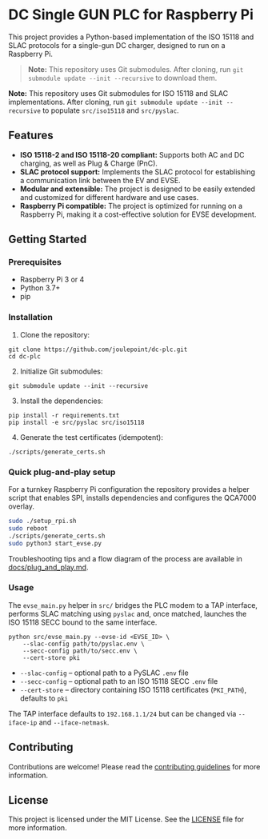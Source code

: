 # DC Single GUN PLC for Raspberry Pi

This project provides a Python-based implementation of the ISO 15118 and SLAC protocols for a single-gun DC charger, designed to run on a Raspberry Pi.
> **Note:** This repository uses Git submodules. After cloning, run `git submodule update --init --recursive` to download them.

**Note:** This repository uses Git submodules for ISO 15118 and SLAC implementations. After cloning, run `git submodule update --init --recursive` to populate `src/iso15118` and `src/pyslac`.

## Features

*   **ISO 15118-2 and ISO 15118-20 compliant:** Supports both AC and DC charging, as well as Plug & Charge (PnC).
*   **SLAC protocol support:** Implements the SLAC protocol for establishing a communication link between the EV and EVSE.
*   **Modular and extensible:** The project is designed to be easily extended and customized for different hardware and use cases.
*   **Raspberry Pi compatible:** The project is optimized for running on a Raspberry Pi, making it a cost-effective solution for EVSE development.

## Getting Started

### Prerequisites

*   Raspberry Pi 3 or 4
*   Python 3.7+
*   pip

### Installation

1.  Clone the repository:

```
git clone https://github.com/joulepoint/dc-plc.git
cd dc-plc
```

2.  Initialize Git submodules:

```
git submodule update --init --recursive
```

3.  Install the dependencies:

```
pip install -r requirements.txt
pip install -e src/pyslac src/iso15118
```

4.  Generate the test certificates (idempotent):

```
./scripts/generate_certs.sh
```

### Quick plug-and-play setup

For a turnkey Raspberry Pi configuration the repository provides a helper
script that enables SPI, installs dependencies and configures the QCA7000
overlay.

```bash
sudo ./setup_rpi.sh
sudo reboot
./scripts/generate_certs.sh
sudo python3 start_evse.py
```

Troubleshooting tips and a flow diagram of the process are available in
[docs/plug_and_play.md](docs/plug_and_play.md).

### Usage

The `evse_main.py` helper in `src/` bridges the PLC modem to a TAP
interface, performs SLAC matching using `pyslac` and, once matched,
launches the ISO 15118 SECC bound to the same interface.

```
python src/evse_main.py --evse-id <EVSE_ID> \
    --slac-config path/to/pyslac.env \
    --secc-config path/to/secc.env \
    --cert-store pki
```

* `--slac-config` – optional path to a PySLAC `.env` file
* `--secc-config` – optional path to an ISO 15118 SECC `.env` file
* `--cert-store` – directory containing ISO 15118 certificates (`PKI_PATH`), defaults to `pki`

The TAP interface defaults to `192.168.1.1/24` but can be changed via
`--iface-ip` and `--iface-netmask`.

## Contributing

Contributions are welcome! Please read the [contributing guidelines](CONTRIBUTING.md) for more information.

## License

This project is licensed under the MIT License. See the [LICENSE](LICENSE) file for more information.

